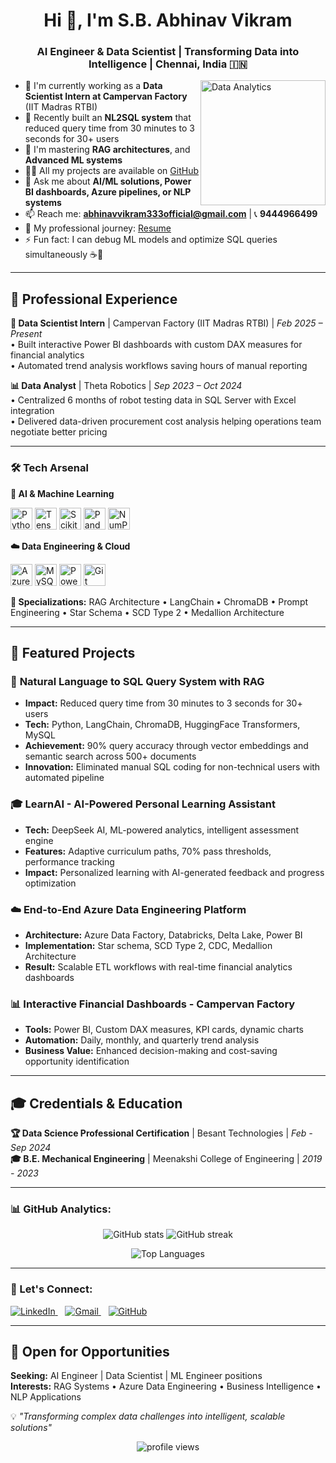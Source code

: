 <h1 align="center">Hi 👋, I'm S.B. Abhinav Vikram</h1>
<h3 align="center">AI Engineer & Data Scientist | Transforming Data into Intelligence | Chennai, India 🇮🇳</h3>
<img align="right" alt="Data Analytics" width="200" src="https://cdn.dribbble.com/users/1059583/screenshots/4171367/coding-freak.gif" />

- 🔭 I'm currently working as a **Data Scientist Intern at Campervan Factory** (IIT Madras RTBI)  
- 🚀 Recently built an **NL2SQL system** that reduced query time from 30 minutes to 3 seconds for 30+ users  
- 🌱 I'm mastering  **RAG architectures**, and **Advanced ML systems**  
- 👨‍💻 All my projects are available on [GitHub](https://github.com/Abhinavvikram333)  
- 💬 Ask me about **AI/ML solutions, Power BI dashboards, Azure pipelines, or NLP systems**  
- 📫 Reach me: **abhinavvikram333official@gmail.com** | 📞 **9444966499**  
- 📄 My professional journey: [Resume](https://drive.google.com/file/d/1shvd4IDb8hQq0t1WXO-_4x_TOTFYM--t/view?usp=drive_link)  
- ⚡ Fun fact: I can debug ML models and optimize SQL queries simultaneously ☕🤖  

---

## 💼 Professional Experience
**🎯 Data Scientist Intern** | Campervan Factory (IIT Madras RTBI) | *Feb 2025 – Present*  
• Built interactive Power BI dashboards with custom DAX measures for financial analytics  
• Automated trend analysis workflows saving hours of manual reporting  

**📊 Data Analyst** | Theta Robotics | *Sep 2023 – Oct 2024*  
• Centralized 6 months of robot testing data in SQL Server with Excel integration  
• Delivered data-driven procurement cost analysis helping operations team negotiate better pricing  

---

<h3>🛠️ Tech Arsenal</h3>

**🤖 AI & Machine Learning**  
<p align="left">
  <img src="https://cdn.jsdelivr.net/gh/devicons/devicon/icons/python/python-original.svg" alt="Python" width="35" height="35"/> 
  <img src="https://cdn.jsdelivr.net/gh/devicons/devicon/icons/tensorflow/tensorflow-original.svg" alt="TensorFlow" width="35" height="35"/> 
  <img src="https://upload.wikimedia.org/wikipedia/commons/0/05/Scikit_learn_logo_small.svg" alt="Scikit-learn" width="35" height="35"/> 
  <img src="https://cdn.jsdelivr.net/gh/devicons/devicon/icons/pandas/pandas-original.svg" alt="Pandas" width="35" height="35"/>
  <img src="https://cdn.jsdelivr.net/gh/devicons/devicon/icons/numpy/numpy-original.svg" alt="NumPy" width="35" height="35"/>
</p>

**☁️ Data Engineering & Cloud**  
<p align="left">
  <img src="https://cdn.jsdelivr.net/gh/devicons/devicon/icons/microsoftsqlserver/microsoftsqlserver-plain.svg" alt="Azure" width="35" height="35"/> 
  <img src="https://cdn.jsdelivr.net/gh/devicons/devicon/icons/mysql/mysql-original.svg" alt="MySQL" width="35" height="35"/> 
  <img src="https://img.icons8.com/color/48/000000/power-bi.png" alt="Power BI" width="35" height="35"/>
  <img src="https://cdn.jsdelivr.net/gh/devicons/devicon/icons/git/git-original.svg" alt="Git" width="35" height="35"/>
</p>

**🎯 Specializations:** RAG Architecture • LangChain • ChromaDB • Prompt Engineering • Star Schema • SCD Type 2 • Medallion Architecture

---

## 🚀 Featured Projects

### 🤖 **Natural Language to SQL Query System with RAG**
- **Impact:** Reduced query time from 30 minutes to 3 seconds for 30+ users
- **Tech:** Python, LangChain, ChromaDB, HuggingFace Transformers, MySQL
- **Achievement:** 90% query accuracy through vector embeddings and semantic search across 500+ documents
- **Innovation:** Eliminated manual SQL coding for non-technical users with automated pipeline

### 🎓 **LearnAI - AI-Powered Personal Learning Assistant**
- **Tech:** DeepSeek AI, ML-powered analytics, intelligent assessment engine
- **Features:** Adaptive curriculum paths, 70% pass thresholds, performance tracking
- **Impact:** Personalized learning with AI-generated feedback and progress optimization

### ☁️ **End-to-End Azure Data Engineering Platform**
- **Architecture:** Azure Data Factory, Databricks, Delta Lake, Power BI
- **Implementation:** Star schema, SCD Type 2, CDC, Medallion Architecture
- **Result:** Scalable ETL workflows with real-time financial analytics dashboards

### 📊 **Interactive Financial Dashboards - Campervan Factory**
- **Tools:** Power BI, Custom DAX measures, KPI cards, dynamic charts
- **Automation:** Daily, monthly, and quarterly trend analysis
- **Business Value:** Enhanced decision-making and cost-saving opportunity identification

---

## 🎓 Credentials & Education
**🏆 Data Science Professional Certification** | Besant Technologies | *Feb - Sep 2024*  
**🎓 B.E. Mechanical Engineering** | Meenakshi College of Engineering | *2019 - 2023*

---

### 📊 GitHub Analytics:
<p align="center">
  <img src="https://github-readme-stats.vercel.app/api?username=Abhinavvikram333&show_icons=true&theme=tokyonight&hide_border=true" alt="GitHub stats" />
  <img src="https://github-readme-streak-stats.herokuapp.com/?user=Abhinavvikram333&theme=tokyonight&hide_border=true" alt="GitHub streak" />
</p>

<p align="center">
  <img src="https://github-readme-stats.vercel.app/api/top-langs/?username=Abhinavvikram333&layout=compact&theme=tokyonight&hide_border=true" alt="Top Languages" />
</p>

---

<h3 align="left">🤝 Let's Connect:</h3>
<p align="left">
  <a href="https://www.linkedin.com/in/abhinav-vikram" target="_blank">
    <img src="https://img.shields.io/badge/-LinkedIn-0077B5?style=for-the-badge&logo=linkedin&logoColor=white" alt="LinkedIn" />
  </a>
  &nbsp;&nbsp;
  <a href="mailto:abhinavvikram333official@gmail.com" target="_blank">
    <img src="https://img.shields.io/badge/-Gmail-D14836?style=for-the-badge&logo=gmail&logoColor=white" alt="Gmail" />
  </a>
  &nbsp;&nbsp;
  <a href="https://github.com/Abhinavvikram333" target="_blank">
    <img src="https://img.shields.io/badge/-GitHub-181717?style=for-the-badge&logo=github&logoColor=white" alt="GitHub" />
  </a>
</p>

---

## 🎯 Open for Opportunities
**Seeking:** AI Engineer | Data Scientist | ML Engineer positions  
**Interests:** RAG Systems • Azure Data Engineering • Business Intelligence • NLP Applications  

💡 *"Transforming complex data challenges into intelligent, scalable solutions"*

<p align="center">
  <img src="https://komarev.com/ghpvc/?username=Abhinavvikram333&label=Profile%20Views&color=blueviolet&style=for-the-badge" alt="profile views" />
</p>

